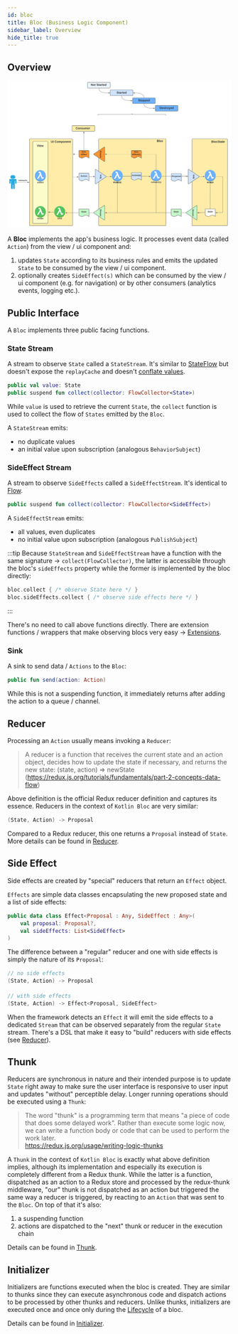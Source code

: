 ```yaml
---
id: bloc
title: Bloc (Business Logic Component)
sidebar_label: Overview
hide_title: true
---
```


## Overview

![Bloc Architecture - Details](../../../static/img/Bloc%20Architecture%20-%20Bloc%20Details.svg)


A **Bloc** implements the app's business logic. It processes event data (called `Action`) from the view / ui component and:
1. updates `State` according to its business rules and emits the updated `State` to be consumed by the view / ui component.
2. optionally creates `SideEffect(s)` which can be consumed by the view / ui component (e.g. for navigation) or by other consumers (analytics events, logging etc.).

## Public Interface

A `Bloc` implements three public facing functions.

### State Stream

A stream to observe `State` called a `StateStream`. It's similar to [StateFlow](https://kotlin.github.io/kotlinx.coroutines/kotlinx-coroutines-core/kotlinx.coroutines.flow/-state-flow/) but doesn't expose the `replayCache` and doesn't [conflate values](https://kotlinlang.org/api/kotlinx.coroutines/kotlinx-coroutines-core/kotlinx.coroutines.flow/conflate.html).

```kotlin
public val value: State
public suspend fun collect(collector: FlowCollector<State>)
```

While `value` is used to retrieve the current `State`, the `collect` function is used to collect the flow of `States` emitted by the `Bloc`. 

A `StateStream` emits:
- no duplicate values
- an initial value upon subscription (analogous `BehaviorSubject`)

### SideEffect Stream

A stream to observe `SideEffects` called a `SideEffectStream`. It's identical to [Flow](https://kotlin.github.io/kotlinx.coroutines/kotlinx-coroutines-core/kotlinx.coroutines.flow/-flow/).


```kotlin
public suspend fun collect(collector: FlowCollector<SideEffect>)
```

A `SideEffectStream` emits:
- all values, even duplicates
- no initial value upon subscription (analogous `PublishSubject`)

:::tip
Because `StateStream` and `SideEffectStream` have a function with the same signature -> `collect(FlowCollector)`, the latter is accessible through the bloc's `sideEffects` property while the former is implemented by the bloc directly:
```kotlin
bloc.collect { /* observe State here */ }
bloc.sideEffects.collect { /* observe side effects here */ }
```
:::

There's no need to call above functions directly. There are extension functions / wrappers that make observing blocs very easy -> [Extensions](../extensions/overview).

### Sink

A sink to send data / `Actions` to the `Bloc`:

```kotlin
public fun send(action: Action)
```

While this is not a suspending function, it immediately returns after adding the action to a queue / channel.

## Reducer

Processing an `Action` usually means invoking a `Reducer`:
> A reducer is a function that receives the current state and an action object, decides how to update the state if necessary, and returns the new state: (state, action) => newState  
(https://redux.js.org/tutorials/fundamentals/part-2-concepts-data-flow)

Above definition is the official Redux reducer definition and captures its essence. Reducers in the context of `Kotlin Bloc` are very similar: 

```kotlin
(State, Action) -> Proposal
```

Compared to a Redux reducer, this one returns a `Proposal` instead of `State`. More details can be found in [Reducer](./bloc/reducer).

## Side Effect

Side effects are created by "special" reducers that return an `Effect` object. 

`Effects` are simple data classes encapsulating the new proposed state and a list of side effects:

```kotlin
public data class Effect<Proposal : Any, SideEffect : Any>(
    val proposal: Proposal?,
    val sideEffects: List<SideEffect>
)
```

The difference between a "regular" reducer and one with side effects is simply the nature of its `Proposal`:

```kotlin
// no side effects
(State, Action) -> Proposal

// with side effects
(State, Action) -> Effect<Proposal, SideEffect>
```

When the framework detects an `Effect` it will emit the side effects to a dedicated `Stream` that can be observed separately from the regular `State` stream. There's a DSL that make it easy to "build" reducers with side effects (see [Reducer](./bloc/reducer)).

## Thunk

Reducers are synchronous in nature and their intended purpose is to update `State` right away to make sure the user interface is responsive to user input and updates "without" perceptible delay. Longer running operations should be executed using a `Thunk`:
>The word "thunk" is a programming term that means "a piece of code that does some delayed work". Rather than execute some logic now, we can write a function body or code that can be used to perform the work later.  
https://redux.js.org/usage/writing-logic-thunks

A `Thunk` in the context of `Kotlin Bloc` is exactly what above definition implies, although its implementation and especially its execution is completely different from a Redux thunk. While the latter is a function, dispatched as an action to a Redux store and processed by the redux-thunk middleware, "our" thunk is not dispatched as an action but triggered the same way a reducer is triggered, by reacting to an `Action` that was sent to the `Bloc`. On top of that it's also:
1. a suspending function
2. actions are dispatched to the "next" thunk or reducer in the execution chain

Details can be found in [Thunk](./bloc/thunk).

## Initializer

Initializers are functions executed when the bloc is created. They are similar to thunks since they can execute asynchronous code and dispatch actions to be processed by other thunks and reducers. Unlike thunks, initializers are executed once and once only during the [Lifecycle](./bloc/lifecycle) of a bloc.

Details can be found in [Initializer](./bloc/initializer).
